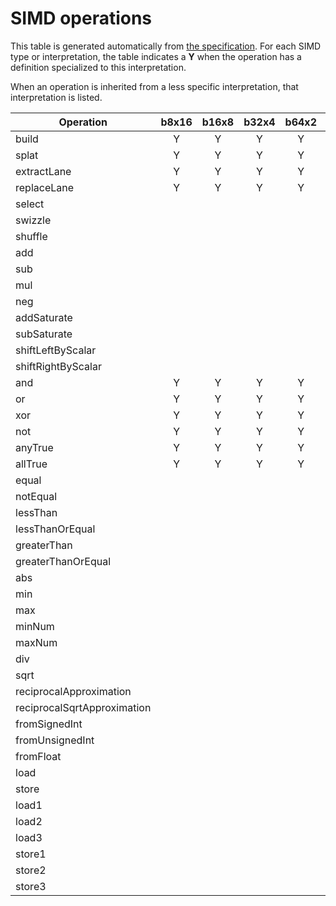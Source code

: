 
# SIMD operations

This table is generated automatically from [the
specification](portable-simd.md). For each SIMD type or interpretation, the
table indicates a **Y** when the operation has a definition specialized to this
interpretation.

When an operation is inherited from a less specific interpretation, that
interpretation is listed.


| Operation                   | b8x16 | b16x8 | b32x4 | b64x2 | s8x16 | s16x8 | s32x4 | s64x2 | u8x16 | u16x8 | u32x4 | u64x2 | f32x4 | f64x2 |
|-----------------------------|:-----:|:-----:|:-----:|:-----:|:-----:|:-----:|:-----:|:-----:|:-----:|:-----:|:-----:|:-----:|:-----:|:-----:|
| build                       |   Y   |   Y   |   Y   |   Y   | i8x16 | i16x8 | i32x4 | i64x2 | i8x16 | i16x8 | i32x4 | i64x2 |   Y   |   Y   |
| splat                       |   Y   |   Y   |   Y   |   Y   | i8x16 | i16x8 | i32x4 | i64x2 | i8x16 | i16x8 | i32x4 | i64x2 |   Y   |   Y   |
| extractLane                 |   Y   |   Y   |   Y   |   Y   | i8x16 | i16x8 | i32x4 | i64x2 | i8x16 | i16x8 | i32x4 | i64x2 |   Y   |   Y   |
| replaceLane                 |   Y   |   Y   |   Y   |   Y   | i8x16 | i16x8 | i32x4 | i64x2 | i8x16 | i16x8 | i32x4 | i64x2 |   Y   |   Y   |
| select                      |       |       |       |       | v8x16 | v16x8 | v32x4 | v64x2 | v8x16 | v16x8 | v32x4 | v64x2 | v32x4 | v64x2 |
| swizzle                     |       |       |       |       | v8x16 | v16x8 | v32x4 | v64x2 | v8x16 | v16x8 | v32x4 | v64x2 | v32x4 | v64x2 |
| shuffle                     |       |       |       |       | v8x16 | v16x8 | v32x4 | v64x2 | v8x16 | v16x8 | v32x4 | v64x2 | v32x4 | v64x2 |
| add                         |       |       |       |       | i8x16 | i16x8 | i32x4 | i64x2 | i8x16 | i16x8 | i32x4 | i64x2 |   Y   |   Y   |
| sub                         |       |       |       |       | i8x16 | i16x8 | i32x4 | i64x2 | i8x16 | i16x8 | i32x4 | i64x2 |   Y   |   Y   |
| mul                         |       |       |       |       | i8x16 | i16x8 | i32x4 | i64x2 | i8x16 | i16x8 | i32x4 | i64x2 |   Y   |   Y   |
| neg                         |       |       |       |       | i8x16 | i16x8 | i32x4 | i64x2 | i8x16 | i16x8 | i32x4 | i64x2 |   Y   |   Y   |
| addSaturate                 |       |       |       |       |   Y   |   Y   |       |       |   Y   |   Y   |       |       |       |       |
| subSaturate                 |       |       |       |       |   Y   |   Y   |       |       |   Y   |   Y   |       |       |       |       |
| shiftLeftByScalar           |       |       |       |       | i8x16 | i16x8 | i32x4 | i64x2 | i8x16 | i16x8 | i32x4 | i64x2 |       |       |
| shiftRightByScalar          |       |       |       |       |   Y   |   Y   |   Y   |   Y   |   Y   |   Y   |   Y   |   Y   |       |       |
| and                         |   Y   |   Y   |   Y   |   Y   |  v128 |  v128 |  v128 |  v128 |  v128 |  v128 |  v128 |  v128 |  v128 |  v128 |
| or                          |   Y   |   Y   |   Y   |   Y   |  v128 |  v128 |  v128 |  v128 |  v128 |  v128 |  v128 |  v128 |  v128 |  v128 |
| xor                         |   Y   |   Y   |   Y   |   Y   |  v128 |  v128 |  v128 |  v128 |  v128 |  v128 |  v128 |  v128 |  v128 |  v128 |
| not                         |   Y   |   Y   |   Y   |   Y   |  v128 |  v128 |  v128 |  v128 |  v128 |  v128 |  v128 |  v128 |  v128 |  v128 |
| anyTrue                     |   Y   |   Y   |   Y   |   Y   |       |       |       |       |       |       |       |       |       |       |
| allTrue                     |   Y   |   Y   |   Y   |   Y   |       |       |       |       |       |       |       |       |       |       |
| equal                       |       |       |       |       | i8x16 | i16x8 | i32x4 | i64x2 | i8x16 | i16x8 | i32x4 | i64x2 |   Y   |   Y   |
| notEqual                    |       |       |       |       | i8x16 | i16x8 | i32x4 | i64x2 | i8x16 | i16x8 | i32x4 | i64x2 |   Y   |   Y   |
| lessThan                    |       |       |       |       |   Y   |   Y   |   Y   |   Y   |   Y   |   Y   |   Y   |   Y   |   Y   |   Y   |
| lessThanOrEqual             |       |       |       |       |   Y   |   Y   |   Y   |   Y   |   Y   |   Y   |   Y   |   Y   |   Y   |   Y   |
| greaterThan                 |       |       |       |       |   Y   |   Y   |   Y   |   Y   |   Y   |   Y   |   Y   |   Y   |   Y   |   Y   |
| greaterThanOrEqual          |       |       |       |       |   Y   |   Y   |   Y   |   Y   |   Y   |   Y   |   Y   |   Y   |   Y   |   Y   |
| abs                         |       |       |       |       |       |       |       |       |       |       |       |       |   Y   |   Y   |
| min                         |       |       |       |       |       |       |       |       |       |       |       |       |   Y   |   Y   |
| max                         |       |       |       |       |       |       |       |       |       |       |       |       |   Y   |   Y   |
| minNum                      |       |       |       |       |       |       |       |       |       |       |       |       |   Y   |   Y   |
| maxNum                      |       |       |       |       |       |       |       |       |       |       |       |       |   Y   |   Y   |
| div                         |       |       |       |       |       |       |       |       |       |       |       |       |   Y   |   Y   |
| sqrt                        |       |       |       |       |       |       |       |       |       |       |       |       |   Y   |   Y   |
| reciprocalApproximation     |       |       |       |       |       |       |       |       |       |       |       |       |   Y   |   Y   |
| reciprocalSqrtApproximation |       |       |       |       |       |       |       |       |       |       |       |       |   Y   |   Y   |
| fromSignedInt               |       |       |       |       |       |       |       |       |       |       |       |       |   Y   |   Y   |
| fromUnsignedInt             |       |       |       |       |       |       |       |       |       |       |       |       |   Y   |   Y   |
| fromFloat                   |       |       |       |       |       |       |   Y   |   Y   |       |       |   Y   |   Y   |       |       |
| load                        |       |       |       |       | v8x16 | v16x8 | v32x4 | v64x2 | v8x16 | v16x8 | v32x4 | v64x2 | v32x4 | v64x2 |
| store                       |       |       |       |       | v8x16 | v16x8 | v32x4 | v64x2 | v8x16 | v16x8 | v32x4 | v64x2 | v32x4 | v64x2 |
| load1                       |       |       |       |       |       |       | v32x4 |       |       |       | v32x4 |       | v32x4 |       |
| load2                       |       |       |       |       |       |       | v32x4 |       |       |       | v32x4 |       | v32x4 |       |
| load3                       |       |       |       |       |       |       | v32x4 |       |       |       | v32x4 |       | v32x4 |       |
| store1                      |       |       |       |       |       |       | v32x4 |       |       |       | v32x4 |       | v32x4 |       |
| store2                      |       |       |       |       |       |       | v32x4 |       |       |       | v32x4 |       | v32x4 |       |
| store3                      |       |       |       |       |       |       | v32x4 |       |       |       | v32x4 |       | v32x4 |       |

